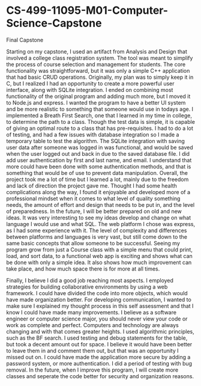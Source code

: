 # CS-499-11095-M01-Computer-Science-Capstone
Final Capstone

Starting on my capstone, I used an artifact from Analysis and Design that involved a college class registration system. The tool was meant to simplify the process of course selection and management for students. The core functionality was straightforward, but it was only a simple C++ application that had basic CRUD operations. Originally, my plan was to simply keep it in C, but I realized I had an opportunity to create a more powerful user interface, along with SQLite integration. I ended on combining most functionality of the original program and adding much more, but I moved it to Node.js and express. I wanted the program to have a better UI system and be more realistic to something that someone would use in todays age. I implemented a Breath First Search, one that I learned in my time in college, to determine the path to a class. Though the test data is simple, it is capable of giving an optimal route to a class that has pre-requisites. I had to do a lot of testing, and had a few issues with database integration so I made a temporary table to test the algorithm. The SQLite integration with saving user data after someone was logged in was functional, and would be saved when the user logged out and back in due to the saved database file. I did add user authentication by first and last name, and email. I understand that more could have been done with some authentication methods, and that is something that would be of use to prevent data manipulation. Overall, the project took me a lot of time but I learned a lot, mainly due to the freedom and lack of direction the project gave me. Thought I had some health complications along the way, I found it enjoyable and developed more of a professional mindset when it comes to what level of quality something needs, the amount of effort and design that needs to be put in, and the level of preparedness. In the future, I will be better prepared on old and new ideas. It was very interesting to see my ideas develop and change on what language I would use and what SQL. The web platform I chose was express, as I had some experience with it. The level of complexity and differences between platforms and languages is very vast, but still come down to the same basic concepts that allow someone to be successful. Seeing my program grow from just a Course class with a simple menu that could print, load, and sort data, to a functional web app is exciting and shows what can be done with only a simple idea. It also shows how much improvement can take place, and how much space there is for more at all times.

Finally, I believe I did a good job reaching most aspects. I employed strategies for building collaborative environments by using a web framework. I could have divided the code into more objects, which would have made organization better. For developing communication, I wanted to make sure I explained my thought process in this self assessment and that I know I could have made many improvements. I believe as a software engineer or computer science major, you should never view your code or work as complete and perfect. Computers and technology are always changing and with that comes greater heights. I used algorithmic principles, such as the BF search. I used testing and debug statements for the table, but took a decent amount out for space. I believe it would have been better to leave them in and comment them out, but that was an opportunity I missed out on. I could have made the application more secure by adding a password system, or more authentication. I did a period of testing with bug removal. In the future, when I improve this program, I will create more classes and seperate the code better for security and organization reasons.
